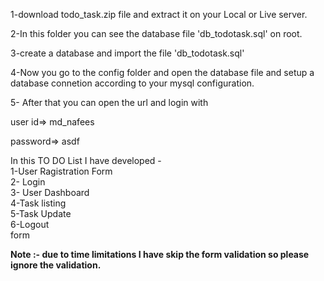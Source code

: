 1-download todo_task.zip file and extract it on your Local or Live server.

2-In this folder you can see the database file 'db_todotask.sql' on root.

3-create a database and import the file 'db_todotask.sql'

4-Now you go to the config folder and open the database file and setup a database connetion according to your mysql configuration.


5- After that you can open the url and login with 

user id=>  md_nafees

password=> asdf


In this TO DO List I have developed -<br>
1-User Ragistration Form<br>
2- Login<br>
3- User Dashboard <br>
4-Task listing<br>
5-Task Update <br>
6-Logout<br>
form


<b>Note :- due to time limitations I have skip the form validation so please ignore the validation.</b>





